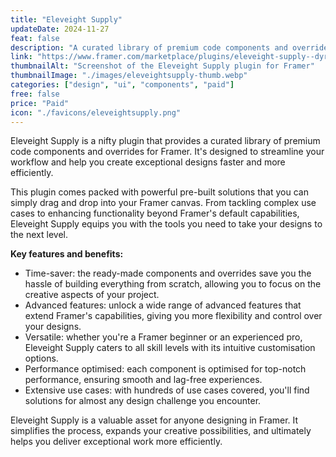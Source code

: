 ```yaml
---
title: "Eleveight Supply"
updateDate: 2024-11-27
feat: false
description: "A curated library of premium code components and overrides for Framer."
link: "https://www.framer.com/marketplace/plugins/eleveight-supply--dyrz0jnnwwyugndbj9bqkcdx0/?via=julesvcode"
thumbnailAlt: "Screenshot of the Eleveight Supply plugin for Framer"
thumbnailImage: "./images/eleveightsupply-thumb.webp"
categories: ["design", "ui", "components", "paid"]
free: false
price: "Paid"
icon: "./favicons/eleveightsupply.png"
---
```


Eleveight Supply is a nifty plugin that provides a curated library of premium code components and overrides for Framer. It's designed to streamline your workflow and help you create exceptional designs faster and more efficiently.

This plugin comes packed with powerful pre-built solutions that you can simply drag and drop into your Framer canvas. From tackling complex use cases to enhancing functionality beyond Framer's default capabilities, Eleveight Supply equips you with the tools you need to take your designs to the next level.

<b>Key features and benefits:</b>
- Time-saver: the ready-made components and overrides save you the hassle of building everything from scratch, allowing you to focus on the creative aspects of your project.
- Advanced features: unlock a wide range of advanced features that extend Framer's capabilities, giving you more flexibility and control over your designs.
- Versatile: whether you're a Framer beginner or an experienced pro, Eleveight Supply caters to all skill levels with its intuitive customisation options.
- Performance optimised: each component is optimised for top-notch performance, ensuring smooth and lag-free experiences.
- Extensive use cases: with hundreds of use cases covered, you'll find solutions for almost any design challenge you encounter.

Eleveight Supply is a valuable asset for anyone designing in Framer. It simplifies the process, expands your creative possibilities, and ultimately helps you deliver exceptional work more efficiently.